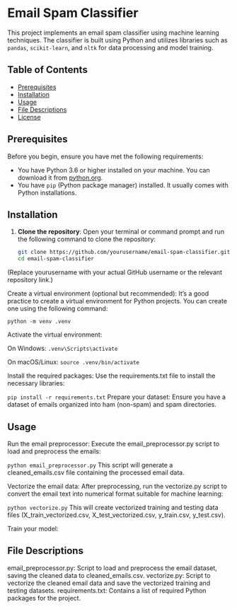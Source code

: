# Email Spam Classifier

This project implements an email spam classifier using machine learning techniques. The classifier is built using Python and utilizes libraries such as `pandas`, `scikit-learn`, and `nltk` for data processing and model training.

## Table of Contents

- [Prerequisites](#prerequisites)
- [Installation](#installation)
- [Usage](#usage)
- [File Descriptions](#file-descriptions)
- [License](#license)

## Prerequisites

Before you begin, ensure you have met the following requirements:

- You have Python 3.6 or higher installed on your machine. You can download it from [python.org](https://www.python.org/downloads/).
- You have `pip` (Python package manager) installed. It usually comes with Python installations.

## Installation

1. **Clone the repository**:
   Open your terminal or command prompt and run the following command to clone the repository:

   ```bash
   git clone https://github.com/yourusername/email-spam-classifier.git
   cd email-spam-classifier
(Replace yourusername with your actual GitHub username or the relevant repository link.)

Create a virtual environment (optional but recommended): It’s a good practice to create a virtual environment for Python projects. You can create one using the following command:

`python -m venv .venv`

Activate the virtual environment:

On Windows:
`.venv\Scripts\activate`

On macOS/Linux:
`source .venv/bin/activate`

Install the required packages: Use the requirements.txt file to install the necessary libraries:

`pip install -r requirements.txt`
Prepare your dataset: Ensure you have a dataset of emails organized into ham (non-spam) and spam directories.

## Usage
Run the email preprocessor: Execute the email_preprocessor.py script to load and preprocess the emails:

`python email_preprocessor.py`
This script will generate a cleaned_emails.csv file containing the processed email data.

Vectorize the email data: After preprocessing, run the vectorize.py script to convert the email text into numerical format suitable for machine learning:

`python vectorize.py`
This will create vectorized training and testing data files (X_train_vectorized.csv, X_test_vectorized.csv, y_train.csv, y_test.csv).

Train your model:
## File Descriptions
email_preprocessor.py: Script to load and preprocess the email dataset, saving the cleaned data to cleaned_emails.csv.
vectorize.py: Script to vectorize the cleaned email data and save the vectorized training and testing datasets.
requirements.txt: Contains a list of required Python packages for the project.
